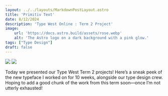 ```yaml
---
layout: ../../layouts/MarkdownPostLayout.astro
title: 'Primitiv Text'
date: 8/12/2024
description: 'Type West Online : Term 2 Project'
image:
    url: 'https://docs.astro.build/assets/rose.webp'
    alt: 'The Astro logo on a dark background with a pink glow.'
tags: ["Type Design"]
draft: false
---
```


<img class="blog-post-image-lg" src="https://res.cloudinary.com/dzv7ytxjh/image/upload/f_auto,q_60/v1739338691/66bad775171f42e6aecc8a59_66bad684408ad77d36ed9c98_2024-08-12_Primitiv-Text_01_y5dvar.jpg">

<img class="blog-post-image-lg" src="https://res.cloudinary.com/dzv7ytxjh/image/upload/f_auto,q_60/v1739338538/66bad9bd970af5e30eadc371_66bad9ab29e48ef3ce5e4c88_Bildschirmfoto-2024-08-12-um-22.35.02_bgvgw9.jpg">


Today we presented our Type West Term 2 projects! Here’s a sneak peek of the new typeface I worked on for 10 weeks, alongside our type design crew. Hoping to add a good chunk of the work from this term soon—once I’m not utterly exhausted!
